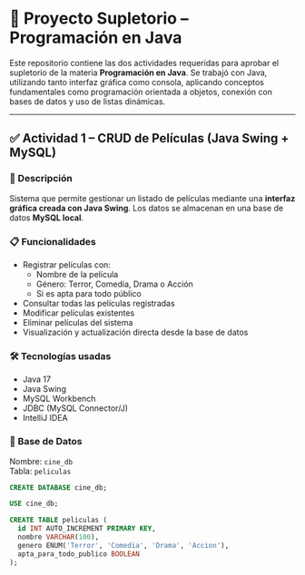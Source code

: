 # 📘 Proyecto Supletorio – Programación en Java

Este repositorio contiene las dos actividades requeridas para aprobar el supletorio de la materia **Programación en Java**. Se trabajó con Java, utilizando tanto interfaz gráfica como consola, aplicando conceptos fundamentales como programación orientada a objetos, conexión con bases de datos y uso de listas dinámicas.

---

## ✅ Actividad 1 – CRUD de Películas (Java Swing + MySQL)

### 🎯 Descripción
Sistema que permite gestionar un listado de películas mediante una **interfaz gráfica creada con Java Swing**. Los datos se almacenan en una base de datos **MySQL local**.

### 📋 Funcionalidades
- Registrar películas con:
  - Nombre de la película
  - Género: Terror, Comedia, Drama o Acción
  - Si es apta para todo público
- Consultar todas las películas registradas
- Modificar películas existentes
- Eliminar películas del sistema
- Visualización y actualización directa desde la base de datos

### 🛠️ Tecnologías usadas
- Java 17
- Java Swing
- MySQL Workbench
- JDBC (MySQL Connector/J)
- IntelliJ IDEA

### 💾 Base de Datos

Nombre: `cine_db`  
Tabla: `peliculas`

```sql
CREATE DATABASE cine_db;

USE cine_db;

CREATE TABLE peliculas (
  id INT AUTO_INCREMENT PRIMARY KEY,
  nombre VARCHAR(100),
  genero ENUM('Terror', 'Comedia', 'Drama', 'Accion'),
  apta_para_todo_publico BOOLEAN
);

